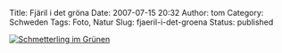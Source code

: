 Title: Fjäril i det gröna
Date: 2007-07-15 20:32
Author: tom
Category: Schweden
Tags: Foto, Natur
Slug: fjaeril-i-det-groena
Status: published

[![Schmetterling im
Grünen](http://www.fiket.de/pic/fjariligront_s.jpg "Schmetterling im Grünen")](http://www.fiket.de/pic/fjariligront_l.jpg)

